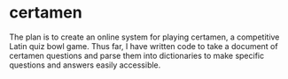 # certamen
The plan is to create an online system for playing certamen, a competitive Latin quiz bowl game. Thus far, I have written code to take a document of certamen questions and parse them into dictionaries to make specific questions and answers easily accessible.

